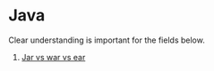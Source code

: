 # Java

Clear understanding is important for the fields below.

1. [Jar vs war vs ear](https://www.youtube.com/watch?v=ecxIBCu2-b4)
